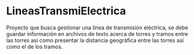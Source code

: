 # LineasTransmiElectrica
Proyecto que busca gestionar una línea de transmisión eléctrica, se debe guardar información en archivos de texto acerca de torres y tramos entre las torres así como presentar la distancia geográfica entre las torres así como el de los tramos. 
